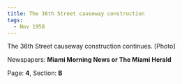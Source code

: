```yaml
---  
title: The 36th Street causeway construction  
tags:  
  - Nov 1958  
---  
```

  
The 36th Street causeway construction continues. [Photo]  
  
Newspapers: **Miami Morning News or The Miami Herald**  
  
Page: **4**, Section: **B** 

